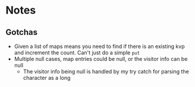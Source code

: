# Notes

## Gotchas

- Given a list of maps means you need to find if there is an existing kvp and increment the count. Can't just do a simple `put`
- Multiple null cases, map entries could be null, or the visitor info can be null
  - The visitor info being null is handled by my try catch for parsing the character as a long
